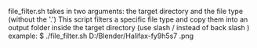 file_filter.sh takes in two arguments: the target directory and the file type (without the '.')
This script filters a specific file type and copy them into an output folder inside the target directory (use slash / instead of back slash \)
example: $ ./file_filter.sh D:/Blender/Halifax-fy9h5s7 .png

